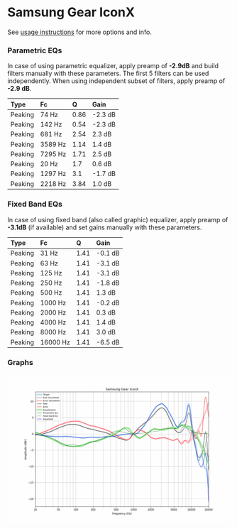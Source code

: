 # Samsung Gear IconX
See [usage instructions](https://github.com/jaakkopasanen/AutoEq#usage) for more options and info.

### Parametric EQs
In case of using parametric equalizer, apply preamp of **-2.9dB** and build filters manually
with these parameters. The first 5 filters can be used independently.
When using independent subset of filters, apply preamp of **-2.9 dB**.

| Type    | Fc      |    Q | Gain    |
|:--------|:--------|:-----|:--------|
| Peaking | 74 Hz   | 0.86 | -2.3 dB |
| Peaking | 142 Hz  | 0.54 | -2.3 dB |
| Peaking | 681 Hz  | 2.54 | 2.3 dB  |
| Peaking | 3589 Hz | 1.14 | 1.4 dB  |
| Peaking | 7295 Hz | 1.71 | 2.5 dB  |
| Peaking | 20 Hz   | 1.7  | 0.6 dB  |
| Peaking | 1297 Hz | 3.1  | -1.7 dB |
| Peaking | 2218 Hz | 3.84 | 1.0 dB  |

### Fixed Band EQs
In case of using fixed band (also called graphic) equalizer, apply preamp of **-3.1dB**
(if available) and set gains manually with these parameters.

| Type    | Fc       |    Q | Gain    |
|:--------|:---------|:-----|:--------|
| Peaking | 31 Hz    | 1.41 | -0.1 dB |
| Peaking | 63 Hz    | 1.41 | -3.1 dB |
| Peaking | 125 Hz   | 1.41 | -3.1 dB |
| Peaking | 250 Hz   | 1.41 | -1.8 dB |
| Peaking | 500 Hz   | 1.41 | 1.3 dB  |
| Peaking | 1000 Hz  | 1.41 | -0.2 dB |
| Peaking | 2000 Hz  | 1.41 | 0.3 dB  |
| Peaking | 4000 Hz  | 1.41 | 1.4 dB  |
| Peaking | 8000 Hz  | 1.41 | 3.0 dB  |
| Peaking | 16000 Hz | 1.41 | -6.5 dB |

### Graphs
![](./Samsung%20Gear%20IconX.png)